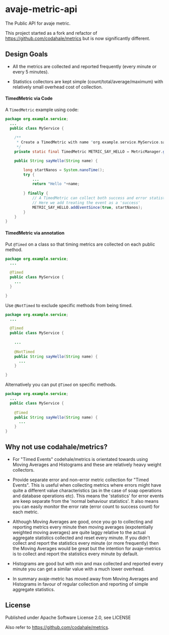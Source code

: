 # avaje-metric-api

The Public API for avaje metric.

This project started as a fork and refactor of https://github.com/codahale/metrics but is now significantly different.

## Design Goals

- All the metrics are collected and reported frequently (every minute or every 5 minutes). 

- Statistics collectors are kept simple (count/total/average/maximum) with relatively small overhead cost of collection.


#### TimedMetric via Code

A `TimedMetric` example using code:


```java
package org.example.service;
  ...
  public class MyService {
  
    /**
     * Create a TimedMetric with name "org.example.service.MyService.sayHello" 
     */
    private static final TimedMetric METRIC_SAY_HELLO = MetricManager.getTimedMetric(MyService.class, "sayHello");

    public String sayHello(String name) {

        long startNanos = System.nanoTime();
        try {
            ...
            return "Hello "+name;
            
        } finally {
            // A TimedMetric can collect both success and error statistics
            // Here we add treating the event as a 'success' 
            METRIC_SAY_HELLO.addEventSince(true, startNanos);
        }
    }
}
```


#### TimedMetric via annotation 

Put `@Timed` on a class so that timing metrics are collected on each public method.


```java
package org.example.service;
  ...

  @Timed
  public class MyService {
    ...
  }

}
```

Use `@NotTimed` to exclude specific methods from being timed.


```java
package org.example.service;
  ...

  @Timed
  public class MyService {
  
    ...
    
    @NotTimed
    public String sayHello(String name) {
      ...
    }

}
```

Alternatively you can put `@Timed` on specific methods.


```java
package org.example.service;
  ...
  public class MyService {
  
    @Timed
    public String sayHello(String name) {
      ...
    }
}
```

## Why not use codahale/metrics?

- For "Timed Events" codehale/metrics is orientated towards using Moving Averages and Histograms and
  these are relatively heavy weight collectors.

- Provide separate error and non-error metric collection for "Timed Events". This is
useful when collecting metrics where errors might have quite a different value characteristics 
(as in the case of soap operations and database operations etc). This means the 'statistics' for
error events are keep separate from the 'normal behaviour statistics'. It also means you can 
easily monitor the error rate (error count to success count) for each metric.

- Although Moving Averages are good, once you go to collecting and reporting metrics every minute then 
moving averages (expotentially weighted moving averages) are quite laggy relative to the actual aggregate 
statistics collected and reset every minute. If you didn't collect and report the statistics every minute 
(or more frequently) then the Moving Averages would be great but the intention for avaje-metrics is to collect
and report the statistics every minute by default. 

- Histograms are good but with min and max collected and reported every minute you can get a
similar value with a much lower overhead.

- In summary avaje-metric has moved away from Moving Averages and Histograms in favour of regular collection
and reporting of simple aggregate statistics.


 

## License

Published under Apache Software License 2.0, see LICENSE

Also refer to https://github.com/codahale/metrics.

